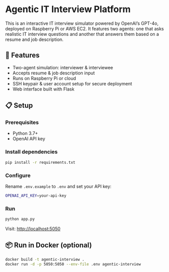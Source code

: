 # Agentic IT Interview Platform

This is an interactive IT interview simulator powered by OpenAI’s GPT-4o, deployed on Raspberry Pi or AWS EC2.
It features two agents: one that asks realistic IT interview questions and another that answers them based on a resume and job description.

## 🚀 Features
- Two-agent simulation: interviewer & interviewee
- Accepts resume & job description input
- Runs on Raspberry Pi or cloud
- SSH keypair & user account setup for secure deployment
- Web interface built with Flask

## 📋 Setup

### Prerequisites
- Python 3.7+
- OpenAI API key

### Install dependencies
```bash
pip install -r requirements.txt
```

### Configure
Rename `.env.example` to `.env` and set your API key:
```bash
OPENAI_API_KEY=your-api-key
```

### Run
```bash
python app.py
```

Visit: [http://localhost:5050](http://localhost:5050)

## 📦 Run in Docker (optional)
```bash
docker build -t agentic-interview .
docker run -d -p 5050:5050 --env-file .env agentic-interview
```

